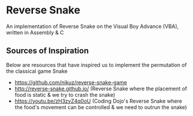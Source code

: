 # Reverse Snake

An implementation of Reverse Snake on the Visual Boy Advance (VBA), written in Assembly & C

## Sources of Inspiration

Below are resources that have inspired us to implement the permutation of the classical game Snake

- https://github.com/nikuz/reverse-snake-game
- http://reverse-snake.github.io/ (Reverse Snake where the placement of food is static & we try to crash the snake)
- https://youtu.be/zH3zyZ4q0oU (Coding Dojo's Reverse Snake where the food's movement can be controlled & we need to outrun the snake)


